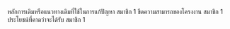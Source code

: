 หลักการเดิมหรือแนวทางเดิมที่ใช้ในการแก้ปัญหา	สมาชิก 1
ขีดความสามารถของโครงงาน	สมาชิก 1
ประโยชน์ที่คาดว่าจะได้รับ	สมาชิก 1
